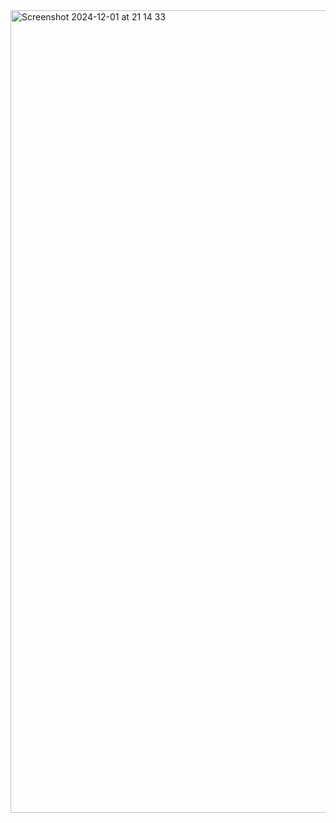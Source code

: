 <img width="1284" alt="Screenshot 2024-12-01 at 21 14 33" src="https://github.com/user-attachments/assets/511226d7-cfee-4c88-af7c-cde58543cec6">
